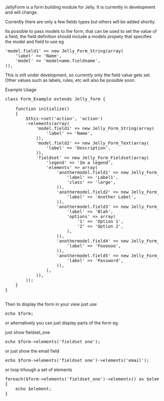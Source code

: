 JellyForm is a form building module for Jelly. It is currently in development and will change.

Currently there are only a few fields types but others will be added shortly.

Its possible to pass models to the form, that can be used to set the value of a field, the field definition should include a models propety that specifies the model and field to use eg 
<pre>
'model.field1' => new Jelly_Form_String(array(
	'label' => 'Name',
	'model' => 'modelname.fieldname',
)),
</pre>
This is still under development, so currently only the field value gets set. Other values such as labels, rules, etc will also be possible soon.

Example Usage

<pre>
class Form_Example extends Jelly_form {

	function initialize()
	{
		$this->set('action', 'action')
		->elements(array(
			'model.field1' => new Jelly_Form_String(array(
				'label' => 'Name',
			)),
			'model.field2' => new Jelly_Form_Text(array(
				'label' => 'Description',
			)),
			'fieldset' => new Jelly_Form_Fieldset(array(
				'legend' => 'Im a legend',
				'elements' => array(
					'anothermodel.field1' => new Jelly_Form_Email(array(
						'label' => 'Label1',
						'class' => 'large',
					)),
					'anothermodel.field2' => new Jelly_Form_String(array(
						'label' => 'Another Label',
					)),
					'anothermodel.field3' => new Jelly_Form_Enum(array(
						'label' => 'Blah',
						'options' => array(
							'1' => 'Option 1', 
							'2' => 'Option 2',		
						),
					)),
					'anothermodel.field4' => new Jelly_Form_String(array(
						'label' => 'Foooooo',
					)),
					'anothermodel.field5' => new Jelly_Form_Password(array(
						'label' => 'Password',
					)),
				),
			)),
		));
	}
}

</pre>

Then to display the form in your view just use 
<pre>
echo $form;
</pre>
or alternatively you can just display parts of the form eg.

just show fieldset_one
<pre>
echo $form->elements('fieldset_one');
</pre>

or just show the email field
<pre>
echo $form->elements('fieldset_one')->elements('email');
</pre>

or loop trhough a set of elements
<pre>
foreach($form->elements('fieldset_one')->elements() as $element)
{
	echo $element;
}
</pre>